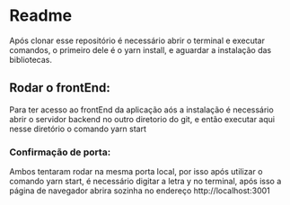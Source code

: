 # Readme

Após clonar esse repositório é necessário abrir o terminal e executar comandos, o primeiro dele é o yarn install, e aguardar a instalação das bibliotecas.

## Rodar o frontEnd:
Para ter acesso ao frontEnd da aplicação aós a instalação é necessário abrir o servidor backend no outro diretorio do git,
e então executar aqui nesse diretório o comando yarn start

### Confirmação de porta:
Ambos tentaram rodar na mesma porta local, por isso após utilizar o comando yarn start, é necessário digitar a letra y
no terminal, após isso a página de navegador abrira sozinha no endereço http://localhost:3001




